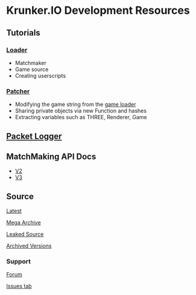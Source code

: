 # Krunker.IO Development Resources

## Tutorials

### [Loader](./loader)
- Matchmaker
- Game source
- Creating userscripts

### [Patcher](./patcher)
- Modifying the game string from the [game loader](./loader.md)
- Sharing private objects via new Function and hashes
- Extracting variables such as THREE, Renderer, Game

## [Packet Logger](./logger.user.js)

## MatchMaking API Docs

- [V2](./api/v2.md)
- [V3](./api/v3.md)

## Source

[Latest](https://api.sys32.dev/v2/source)

[Mega Archive](https://mega.nz/folder/PAcjzaYb#ITVrn9P7-0kRurX3MU969w)

[Leaked Source](https://mega.nz/folder/OJEgjLIJ#YEyz7VsyyjauZarD8JLldg)

[Archived Versions](https://mega.nz/folder/eE9ghBzS#nw_TzAoWnK9Cz5Sry-lECw)

### Support

[Forum](https://forum.sys32.dev)

[Issues tab](https://github.com/y9x/resources/issues)

